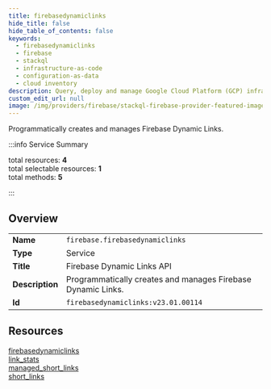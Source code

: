 ```yaml
---
title: firebasedynamiclinks
hide_title: false
hide_table_of_contents: false
keywords:
  - firebasedynamiclinks
  - firebase
  - stackql
  - infrastructure-as-code
  - configuration-as-data
  - cloud inventory
description: Query, deploy and manage Google Cloud Platform (GCP) infrastructure and resources using SQL
custom_edit_url: null
image: /img/providers/firebase/stackql-firebase-provider-featured-image.png
---
```

Programmatically creates and manages Firebase Dynamic Links.  
    
:::info Service Summary

<div class="row">
<div class="providerDocColumn">
<span>total resources:&nbsp;<b>4</b></span><br />
<span>total selectable resources:&nbsp;<b>1</b></span><br />
<span>total methods:&nbsp;<b>5</b></span><br />
</div>
</div>

:::

## Overview
<table><tbody>
<tr><td><b>Name</b></td><td><code>firebase.firebasedynamiclinks</code></td></tr>
<tr><td><b>Type</b></td><td>Service</td></tr>
<tr><td><b>Title</b></td><td>Firebase Dynamic Links API</td></tr>
<tr><td><b>Description</b></td><td>Programmatically creates and manages Firebase Dynamic Links.</td></tr>
<tr><td><b>Id</b></td><td><code>firebasedynamiclinks:v23.01.00114</code></td></tr>
</tbody></table>

## Resources
<div class="row">
<div class="providerDocColumn">
<a href="/providers/firebase/firebasedynamiclinks/firebasedynamiclinks/">firebasedynamiclinks</a><br />
<a href="/providers/firebase/firebasedynamiclinks/link_stats/">link_stats</a><br />
</div>
<div class="providerDocColumn">
<a href="/providers/firebase/firebasedynamiclinks/managed_short_links/">managed_short_links</a><br />
<a href="/providers/firebase/firebasedynamiclinks/short_links/">short_links</a><br />
</div>
</div>
